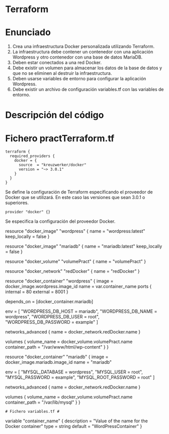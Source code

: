 # Terraform #
# Enunciado #
1. Crea una infraestructura Docker personalizada utilizando Terraform.
2. La infraestructura debe contener un contenedor con una aplicación Wordpress y otro
contenedor con una base de datos MariaDB.
3. Deben estar conectados a una red Docker.
4. Debe existir un volumen para almacenar los datos de la base de datos y que no se
eliminen al destruir la infraestructura.
5. Deben usarse variables de entorno para configurar la aplicación Wordpress.
6. Debe existir un archivo de configuración variables.tf con las variables de entorno.

# Descripción del código #
# Fichero practTerraform.tf #
```
terraform {
  required_providers {
    docker = {
      source  = "kreuzwerker/docker"
      version = "~> 3.0.1"
    }
  }
}
```
Se define la configuración de Terraform especificando el proveedor de Docker que se utilizará. En este caso las versiones que sean 3.0.1 o superiores.

```
provider "docker" {}
```
Se especifica la configuración del proveedor Docker.

resource "docker_image" "wordpress" {
  name         = "wordpress:latest"
  keep_locally = false
}

resource "docker_image" "mariadb" {
  name         = "mariadb:latest"
  keep_locally = false
}

resource "docker_volume" "volumePract" {
  name = "volumePract"
}

resource "docker_network" "redDocker" {
  name = "redDocker"
}

resource "docker_container" "wordpress" {
  image = docker_image.wordpress.image_id
  name  = var.container_name
  ports {
    internal = 80
    external = 8001
  }

  depends_on = [docker_container.mariadb]

  env = [
    "WORDPRESS_DB_HOST  = mariadb",
    "WORDPRESS_DB_NAME  = wordpress",
    "WORDPRESS_DB_USER  = root",
    "WORDPRESS_DB_PASSWORD  = example"
  ]

  networks_advanced {
    name = docker_network.redDocker.name
  }

  volumes {
    volume_name    = docker_volume.volumePract.name
    container_path = "/var/www/html/wp-content"
  }
}

resource "docker_container" "mariadb" {
  image = docker_image.mariadb.image_id
  name  = "mariadb"

  env = [
    "MYSQL_DATABASE = wordpress",
    "MYSQL_USER = root",
    "MYSQL_PASSWORD = example",
    "MYSQL_ROOT_PASSWORD = root"
  ]

  networks_advanced {
    name = docker_network.redDocker.name
  }

  volumes {
    volume_name    = docker_volume.volumePract.name
    container_path = "/var/lib/mysql"
  }
}
```
# Fichero variables.tf #
```
variable "container_name" {
  description = "Value of the name for the Docker container"
  type        = string
  default     = "WordPressContainer"
}
```

